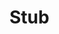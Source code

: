 # Stub


<!-- ##DOCS-SOURCER-START
{"sourcePlugin":"Local File Copier","hash":"df5f7152aab6de4f1cc0eafd3cb58ac7"}
##DOCS-SOURCER-END -->
